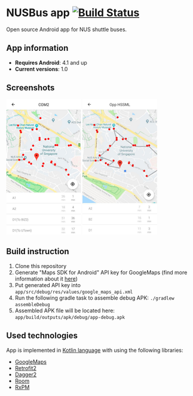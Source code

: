 # NUSBus app [![Build Status](https://travis-ci.org/isamborskiy/NUSBus.svg?branch=master)](https://travis-ci.org/isamborskiy/NUSBus)
Open source Android app for NUS shuttle buses. 

## App information
* **Requires Android**: 4.1 and up
* **Current versions**: 1.0

## Screenshots
[<img src="images/main_screen.jpg" width=200>](images/main_screen.jpg)
[<img src="images/main_screen_route.jpg" width=200>](images/main_screen_route.jpg)

## Build instruction
1. Clone this repository
2. Generate "Maps SDK for Android" API key for GoogleMaps (find more information about it [here](https://developers.google.com/maps/documentation/javascript/get-api-key))
3. Put generated API key into `app/src/debug/res/values/google_maps_api.xml`
4. Run the following gradle task to assemble debug APK: `./gradlew assembleDebug`
5. Assembled APK file will be located here: `app/build/outputs/apk/debug/app-debug.apk`

## Used technologies
App is implemented in [Kotlin language](https://kotlinlang.org/) with using the following libraries:
* [GoogleMaps](https://developers.google.com/maps/documentation/android-sdk)
* [Retrofit2](https://square.github.io/retrofit/)
* [Dagger2](https://google.github.io/dagger/)
* [Room](https://developer.android.com/topic/libraries/architecture/room)
* [RxPM](https://github.com/dmdevgo/RxPM)
